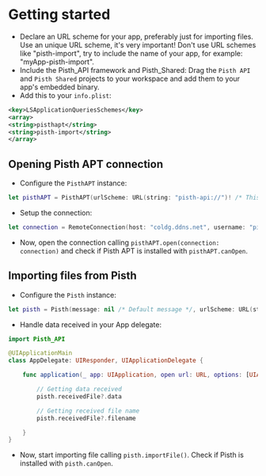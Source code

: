 # Getting started

 - Declare an URL scheme for your app, preferably just for importing files. Use an unique URL scheme, it's very important! Don't use URL schemes like "pisth-import", try to include the name of your app, for example: "myApp-pisth-import".
 - Include the Pisth_API framework and Pisth_Shared: Drag the `Pisth API` and `Pisth Shared` projects to your workspace and add them to your app's embedded binary.
 - Add this to your `info.plist`:
 
 ```xml
 <key>LSApplicationQueriesSchemes</key>
 <array>
 <string>pisthapt</string>
 <string>pisth-import</string>
 </array>
 ```

## Opening Pisth APT connection

- Configure the `PisthAPT` instance:

```swift
let pisthAPT = PisthAPT(urlScheme: URL(string: "pisth-api://")! /* This app's URL Scheme */)
```
- Setup the connection:

```swift
let connection = RemoteConnection(host: "coldg.ddns.net", username: "pisthtest", password: "pisth", name: "Pisth Test", path: "~", port: 22, useSFTP: false, os: "Raspbian")
```

- Now, open the connection calling `pisthAPT.open(connection: connection)` and check if Pisth APT is installed with `pisthAPT.canOpen`.

## Importing files from Pisth

- Configure the `Pisth` instance:

```swift
let pisth = Pisth(message: nil /* Default message */, urlScheme: URL(string: "pisth-api://")! /* This app URL scheme */)
```
- Handle data received in your App delegate:

```swift
import Pisth_API

@UIApplicationMain
class AppDelegate: UIResponder, UIApplicationDelegate {

    func application(_ app: UIApplication, open url: URL, options: [UIApplicationOpenURLOptionsKey : Any] = [:]) -> Bool {

        // Getting data received
        pisth.receivedFile?.data

        // Getting received file name
        pisth.receivedFile?.filename

    }
}
```
- Now, start importing file calling `pisth.importFile()`. Check if Pisth is installed with `pisth.canOpen`.

